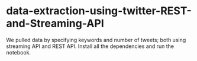 # data-extraction-using-twitter-REST-and-Streaming-API

We pulled data by specifying keywords and number of tweets; both using streaming API and REST API.
Install all the dependencies and run the notebook.
